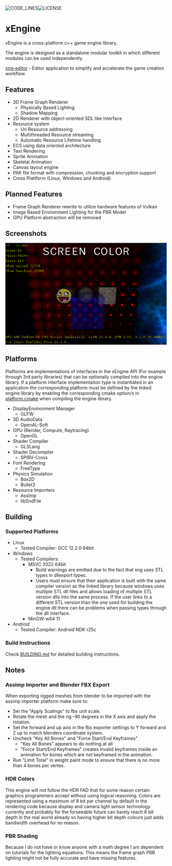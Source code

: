 <div>
  <img alt="CODE_LINES" src="https://img.shields.io/github/last-commit/vetux/xng" align="left">
  <img alt="LICENSE" src="https://img.shields.io/github/license/vetux/xng" align="left">
</div>

<br>

# xEngine

xEngine is a cross-platform c++ game engine library. 

The engine is designed as a standalone modular toolkit in which different modules can be used independently. 

[xng-editor](https://github.com/vetux/xng-editor) - Editor application to simplify and accelerate the game creation
workflow

## Features

- 3D Frame Graph Renderer
    - Physically Based Lighting
    - Shadow Mapping
- 2D Renderer with object-oriented SDL like interface
- Resource system
  - Uri Resource addressing
  - Multithreaded Resource streaming
  - Automatic Resource Lifetime handling
- ECS using data oriented architecture
- Text Rendering
- Sprite Animation
- Skeletal Animation
- Canvas layout engine
- PAK file format with compression, chunking and encryption support
- Cross Plattform (Linux, Windows and Android)

## Planned Features
- Frame Graph Renderer rewrite to utilize hardware features of Vulkan
- Image Based Environment Lighting for the PBR Model
- GPU Platform abstraction will be removed
 
## Screenshots
![](https://raw.githubusercontent.com/vetux/xng-assets/refs/heads/master/screenshots/ScreenshotFramegraph.jpg)

## Platforms

Platforms are implementations of interfaces in the xEngine API (For example through 3rd party libraries) that can be optionally compiled into the engine library. If a platform interface implementation type is instantiated in an application the corresponding platform must be defined by the linked engine library by enabling the corresponding cmake option/s in [platform.cmake](cmake/platform.cmake) when compiling the engine library.

- DisplayEnvironment Manager
    - GLFW
- 3D AudioData
    - OpenAL-Soft
- GPU (Render, Compute, Raytracing)
    - OpenGL
- Shader Compiler
    - GLSLang
- Shader Decompiler
    - SPIRV-Cross  
- Font Rendering
    - FreeType
- Physics Simulation
    - Box2D
    - Bullet3
- Resource Importers
    - AssImp
    - libSndFile

## Building

### Supported Platforms

- Linux
    - Tested Compiler: GCC 12.2.0 64bit
- Windows
    - Tested Compilers:
      - MSVC 2022 64bit
          - Build warnings are emitted due to the fact that xng uses STL types in dllexport types.
          - Users must ensure that their application is built with the same compiler version as the linked library because
            windows uses multiple STL dll files and allows loading of multiple STL version dlls into the same process. If
            the user links to a different STL version than the one used for building the engine dll there can be problems
            when passing types through the dll interface.
      - MinGW-w64 11
- Android
    - Tested Compiler: Android NDK r25c

### Build Instructions

Check [BUILDING.md](BUILDING.md) for detailed building instructions.

## Notes
### Assimp Importer and Blender FBX Export
When exporting rigged meshes from blender to be imported with the assimp importer platform make sure to:
- Set the "Apply Scalings" to fbx unit scale.
- Rotate the mesh and the rig -90 degrees in the X axis and apply the rotation.
- Set the forward and up axis in the fbx exporter settings to Y forward and Z up to match blenders coordinate system.
- Uncheck "Key All Bones" and "Force Start/End Keyframes"
  - "Key All Bones" appears to do nothing at all
  - "Force Start/End Keyframes" creates invalid keyframes inside an animation for bones which are not keyframed in the animation.
- Run "Limit Total" in weight paint mode to ensure that there is no more than 4 bones per vertex.

### HDR Colors
This engine will not follow the HDR FAD that for some reason certain graphics programmers accept without using logical reasoning. 
Colors are represented using a maximum of 8 bit per channel by default in the rendering code 
because display and camera light sensor technology currently and probably for the forseeable future can barely reach 8 bit depth in the real world already so having higher bit depth colours just adds bandwidth overhead for no reason.


### PBR Shading
Because I do not have or know anyone with a math degree I am dependent on tutorials for the lighting equations. This means the frame graph PBR lighting might
not be fully accurate and have missing features.